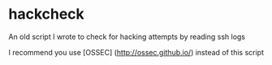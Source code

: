 # hackcheck
An old script I wrote to check for hacking attempts by reading ssh logs

I recommend you use [OSSEC] (http://ossec.github.io/) instead of this script
